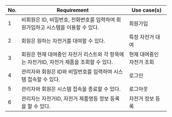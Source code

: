 |No. |Requirement                         |Use case(s)                   |
|--- |---                                 |---                           |
|1| 비회원은 ID, 비밀번호, 전화번호를 입력하여 회원가입하고 시스템을 이용할 수 있다.|회원가입|
|2| 회원은 원하는 자전거를 대여할 수 있다.|특정 자전거 대여|
|3| 회원은 현재 대여중인 자전거 리스트와 각 항목에는 자전거ID, 자전거 제품을 조회할 수 있다. |현재 대여중인 자전거 조회|
|4| 관리자와 회원은 ID와 비밀번호를 입력하여 시스템 접속할 수 있다.|로그인|
|5| 관리자와 회원은 시스템 접속을 종료할 수 있다.|로그아웃|
|6| 관리자는 자전거ID, 자전거 제품명등 정보 등록을 할 수 있다.|자전거 정보 등록|
